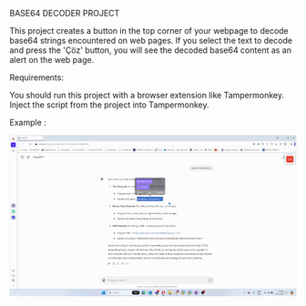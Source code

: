BASE64 DECODER PROJECT


This project creates a button in the top corner of your webpage to decode base64 strings encountered on web pages. 
If you select the text to decode and press the 'Çöz' button, you will see the decoded base64 content as an alert on the web page.


Requirements: 


You should run this project with a browser extension like Tampermonkey. 
Inject the script from the project into Tampermonkey.

Example : 

![Example](https://github.com/bekoleyte/Base64Decoder/blob/main/images/example.gif)
